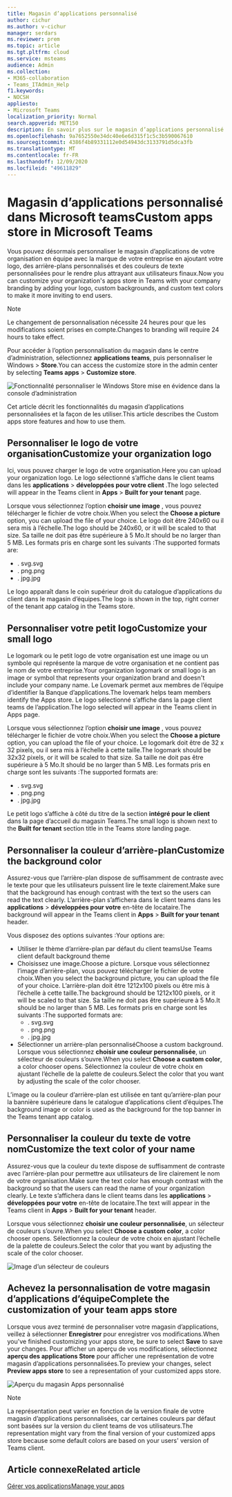 ```yaml
---
title: Magasin d’applications personnalisé
author: cichur
ms.author: v-cichur
manager: serdars
ms.reviewer: prem
ms.topic: article
ms.tgt.pltfrm: cloud
ms.service: msteams
audience: Admin
ms.collection:
- M365-collaboration
- Teams_ITAdmin_Help
f1.keywords:
- NOCSH
appliesto:
- Microsoft Teams
localization_priority: Normal
search.appverid: MET150
description: En savoir plus sur le magasin d’applications personnalisé dans Microsoft Teams.
ms.openlocfilehash: 9a7652550e34dc40e6e6d315f1c5c3b590067610
ms.sourcegitcommit: 4386f4b89331112e0d54943dc3133791d5dca3fb
ms.translationtype: MT
ms.contentlocale: fr-FR
ms.lasthandoff: 12/09/2020
ms.locfileid: "49611829"
---
```

# <a name="custom-apps-store-in-microsoft-teams"></a><span data-ttu-id="43e1c-103">Magasin d’applications personnalisé dans Microsoft teams</span><span class="sxs-lookup"><span data-stu-id="43e1c-103">Custom apps store in Microsoft Teams</span></span>

<span data-ttu-id="43e1c-104">Vous pouvez désormais personnaliser le magasin d’applications de votre organisation en équipe avec la marque de votre entreprise en ajoutant votre logo, des arrière-plans personnalisés et des couleurs de texte personnalisées pour le rendre plus attrayant aux utilisateurs finaux.</span><span class="sxs-lookup"><span data-stu-id="43e1c-104">Now you can customize your organization's apps store in Teams with your company branding by adding your logo, custom backgrounds, and custom text colors to make it more inviting to end users.</span></span>

> [!Note]
> <span data-ttu-id="43e1c-105">Le changement de personnalisation nécessite 24 heures pour que les modifications soient prises en compte.</span><span class="sxs-lookup"><span data-stu-id="43e1c-105">Changes to branding will require 24 hours to take effect.</span></span>

<span data-ttu-id="43e1c-106">Pour accéder à l’option personnalisation du magasin dans le centre d’administration, sélectionnez **applications teams**, puis personnaliser le Windows  >  **Store**.</span><span class="sxs-lookup"><span data-stu-id="43e1c-106">You can access the customize store in the admin center by selecting **Teams apps** > **Customize store**.</span></span>

  ![Fonctionnalité personnaliser le Windows Store mise en évidence dans la console d’administration](media/customize-app-store.png)

<span data-ttu-id="43e1c-108">Cet article décrit les fonctionnalités du magasin d’applications personnalisées et la façon de les utiliser.</span><span class="sxs-lookup"><span data-stu-id="43e1c-108">This article describes the Custom apps store features and how to use them.</span></span>

## <a name="customize-your-organization-logo"></a><span data-ttu-id="43e1c-109">Personnaliser le logo de votre organisation</span><span class="sxs-lookup"><span data-stu-id="43e1c-109">Customize your organization logo</span></span>

<!-- Bookmark used by Context Sensitive Help (CSH). Do not delete. -->
<span data-ttu-id="43e1c-110"><a name="orglogo"> </a></span><span class="sxs-lookup"><span data-stu-id="43e1c-110"><a name="orglogo"> </a></span></span>
<!-- Do not remove the bookmark link above. -->

<span data-ttu-id="43e1c-111">Ici, vous pouvez charger le logo de votre organisation.</span><span class="sxs-lookup"><span data-stu-id="43e1c-111">Here you can upload your organization logo.</span></span> <span data-ttu-id="43e1c-112">Le logo sélectionné s’affiche dans le client teams dans les **applications**  >  **développées pour votre client** .</span><span class="sxs-lookup"><span data-stu-id="43e1c-112">The logo selected will appear in the Teams client in **Apps** > **Built for your tenant** page.</span></span>

<span data-ttu-id="43e1c-113">Lorsque vous sélectionnez l’option **choisir une image** , vous pouvez télécharger le fichier de votre choix.</span><span class="sxs-lookup"><span data-stu-id="43e1c-113">When you select the **Choose a picture** option, you can upload the file of your choice.</span></span> <span data-ttu-id="43e1c-114">Le logo doit être 240x60 ou il sera mis à l’échelle.</span><span class="sxs-lookup"><span data-stu-id="43e1c-114">The logo should be 240x60, or it will be scaled to that size.</span></span> <span data-ttu-id="43e1c-115">Sa taille ne doit pas être supérieure à 5 Mo.</span><span class="sxs-lookup"><span data-stu-id="43e1c-115">It should be no larger than 5 MB.</span></span> <span data-ttu-id="43e1c-116">Les formats pris en charge sont les suivants :</span><span class="sxs-lookup"><span data-stu-id="43e1c-116">The supported formats are:</span></span>

- <span data-ttu-id="43e1c-117">. svg</span><span class="sxs-lookup"><span data-stu-id="43e1c-117">.svg</span></span>
- <span data-ttu-id="43e1c-118">. png</span><span class="sxs-lookup"><span data-stu-id="43e1c-118">.png</span></span>
- <span data-ttu-id="43e1c-119">. jpg</span><span class="sxs-lookup"><span data-stu-id="43e1c-119">.jpg</span></span>

<span data-ttu-id="43e1c-120">Le logo apparaît dans le coin supérieur droit du catalogue d’applications du client dans le magasin d’équipes.</span><span class="sxs-lookup"><span data-stu-id="43e1c-120">The logo is shown in the top, right corner of the tenant app catalog in the Teams store.</span></span>

## <a name="customize-your-small-logo"></a><span data-ttu-id="43e1c-121">Personnaliser votre petit logo</span><span class="sxs-lookup"><span data-stu-id="43e1c-121">Customize your small logo</span></span>

<!-- Bookmark used by Context Sensitive Help (CSH). Do not delete. -->
<span data-ttu-id="43e1c-122"><a name="orglogomark"> </a></span><span class="sxs-lookup"><span data-stu-id="43e1c-122"><a name="orglogomark"> </a></span></span>
<!-- Do not remove the bookmark link above. -->

<span data-ttu-id="43e1c-123">Le logomark ou le petit logo de votre organisation est une image ou un symbole qui représente la marque de votre organisation et ne contient pas le nom de votre entreprise.</span><span class="sxs-lookup"><span data-stu-id="43e1c-123">Your organization logomark or small logo is an image or symbol that represents your organization brand and doesn't include your company name.</span></span> <span data-ttu-id="43e1c-124">Le Lovemark permet aux membres de l’équipe d’identifier la Banque d’applications.</span><span class="sxs-lookup"><span data-stu-id="43e1c-124">The lovemark helps team members identify the Apps store.</span></span> <span data-ttu-id="43e1c-125">Le logo sélectionné s’affiche dans la page client teams de l’application.</span><span class="sxs-lookup"><span data-stu-id="43e1c-125">The logo selected will appear in the Teams client in Apps page.</span></span>

<span data-ttu-id="43e1c-126">Lorsque vous sélectionnez l’option **choisir une image** , vous pouvez télécharger le fichier de votre choix.</span><span class="sxs-lookup"><span data-stu-id="43e1c-126">When you select the **Choose a picture** option, you can upload the file of your choice.</span></span> <span data-ttu-id="43e1c-127">Le logomark doit être de 32 x 32 pixels, ou il sera mis à l’échelle à cette taille.</span><span class="sxs-lookup"><span data-stu-id="43e1c-127">The logomark should be 32x32 pixels, or it will be scaled to that size.</span></span> <span data-ttu-id="43e1c-128">Sa taille ne doit pas être supérieure à 5 Mo.</span><span class="sxs-lookup"><span data-stu-id="43e1c-128">It should be no larger than 5 MB.</span></span> <span data-ttu-id="43e1c-129">Les formats pris en charge sont les suivants :</span><span class="sxs-lookup"><span data-stu-id="43e1c-129">The supported formats are:</span></span>

- <span data-ttu-id="43e1c-130">. svg</span><span class="sxs-lookup"><span data-stu-id="43e1c-130">.svg</span></span>
- <span data-ttu-id="43e1c-131">. png</span><span class="sxs-lookup"><span data-stu-id="43e1c-131">.png</span></span>
- <span data-ttu-id="43e1c-132">. jpg</span><span class="sxs-lookup"><span data-stu-id="43e1c-132">.jpg</span></span>

<span data-ttu-id="43e1c-133">Le petit logo s’affiche à côté du titre de la section **intégré pour le client** dans la page d’accueil du magasin Teams.</span><span class="sxs-lookup"><span data-stu-id="43e1c-133">The small logo is shown next to the **Built for tenant** section title in the Teams store landing page.</span></span>

## <a name="customize-the-background-color"></a><span data-ttu-id="43e1c-134">Personnaliser la couleur d’arrière-plan</span><span class="sxs-lookup"><span data-stu-id="43e1c-134">Customize the background color</span></span>

<!-- Bookmark used by Context Sensitive Help (CSH). Do not delete. -->
<span data-ttu-id="43e1c-135"><a name="custombackground"> </a></span><span class="sxs-lookup"><span data-stu-id="43e1c-135"><a name="custombackground"> </a></span></span>
<!-- Do not remove the bookmark link above. -->

<span data-ttu-id="43e1c-136">Assurez-vous que l’arrière-plan dispose de suffisamment de contraste avec le texte pour que les utilisateurs puissent lire le texte clairement.</span><span class="sxs-lookup"><span data-stu-id="43e1c-136">Make sure that the background has enough contrast with the text so the users can read the text clearly.</span></span> <span data-ttu-id="43e1c-137">L’arrière-plan s’affichera dans le client teams dans les **applications**  >  **développées pour votre** en-tête de locataire.</span><span class="sxs-lookup"><span data-stu-id="43e1c-137">The background will appear in the Teams client in **Apps** > **Built for your tenant** header.</span></span>

<span data-ttu-id="43e1c-138">Vous disposez des options suivantes :</span><span class="sxs-lookup"><span data-stu-id="43e1c-138">Your options are:</span></span>

- <span data-ttu-id="43e1c-139">Utiliser le thème d’arrière-plan par défaut du client teams</span><span class="sxs-lookup"><span data-stu-id="43e1c-139">Use Teams client default background theme</span></span>
- <span data-ttu-id="43e1c-140">Choisissez une image.</span><span class="sxs-lookup"><span data-stu-id="43e1c-140">Choose a picture.</span></span> <span data-ttu-id="43e1c-141">Lorsque vous sélectionnez l’image d’arrière-plan, vous pouvez télécharger le fichier de votre choix.</span><span class="sxs-lookup"><span data-stu-id="43e1c-141">When you select the background picture, you can upload the file of your choice.</span></span> <span data-ttu-id="43e1c-142">L’arrière-plan doit être 1212x100 pixels ou être mis à l’échelle à cette taille.</span><span class="sxs-lookup"><span data-stu-id="43e1c-142">The background should be 1212x100 pixels, or it will be scaled to that size.</span></span> <span data-ttu-id="43e1c-143">Sa taille ne doit pas être supérieure à 5 Mo.</span><span class="sxs-lookup"><span data-stu-id="43e1c-143">It should be no larger than 5 MB.</span></span> <span data-ttu-id="43e1c-144">Les formats pris en charge sont les suivants :</span><span class="sxs-lookup"><span data-stu-id="43e1c-144">The supported formats are:</span></span>
  - <span data-ttu-id="43e1c-145">. svg</span><span class="sxs-lookup"><span data-stu-id="43e1c-145">.svg</span></span>
  - <span data-ttu-id="43e1c-146">. png</span><span class="sxs-lookup"><span data-stu-id="43e1c-146">.png</span></span>
  - <span data-ttu-id="43e1c-147">. jpg</span><span class="sxs-lookup"><span data-stu-id="43e1c-147">.jpg</span></span>
- <span data-ttu-id="43e1c-148">Sélectionner un arrière-plan personnalisé</span><span class="sxs-lookup"><span data-stu-id="43e1c-148">Choose a custom background.</span></span> <span data-ttu-id="43e1c-149">Lorsque vous sélectionnez **choisir une couleur personnalisée**, un sélecteur de couleurs s’ouvre.</span><span class="sxs-lookup"><span data-stu-id="43e1c-149">When you select **Choose a custom color**, a color chooser opens.</span></span> <span data-ttu-id="43e1c-150">Sélectionnez la couleur de votre choix en ajustant l’échelle de la palette de couleurs.</span><span class="sxs-lookup"><span data-stu-id="43e1c-150">Select the color that you want by adjusting the scale of the color chooser.</span></span>

<span data-ttu-id="43e1c-151">L’image ou la couleur d’arrière-plan est utilisée en tant qu’arrière-plan pour la bannière supérieure dans le catalogue d’applications client d’équipes.</span><span class="sxs-lookup"><span data-stu-id="43e1c-151">The background image or color is used as the background for the top banner in the Teams tenant app catalog.</span></span>

## <a name="customize-the-text-color-of-your-name"></a><span data-ttu-id="43e1c-152">Personnaliser la couleur du texte de votre nom</span><span class="sxs-lookup"><span data-stu-id="43e1c-152">Customize the text color of your name</span></span>

<!-- Bookmark used by Context Sensitive Help (CSH). Do not delete. -->
<span data-ttu-id="43e1c-153"><a name="textcolor"> </a></span><span class="sxs-lookup"><span data-stu-id="43e1c-153"><a name="textcolor"> </a></span></span>
<!-- Do not remove the bookmark link above. -->

<span data-ttu-id="43e1c-154">Assurez-vous que la couleur du texte dispose de suffisamment de contraste avec l’arrière-plan pour permettre aux utilisateurs de lire clairement le nom de votre organisation.</span><span class="sxs-lookup"><span data-stu-id="43e1c-154">Make sure the text color has enough contrast with the background so that the users can read the name of your organization clearly.</span></span> <span data-ttu-id="43e1c-155">Le texte s’affichera dans le client teams dans les **applications**  >  **développées pour votre** en-tête de locataire.</span><span class="sxs-lookup"><span data-stu-id="43e1c-155">The text will appear in the Teams client in **Apps** > **Built for your tenant** header.</span></span>

<span data-ttu-id="43e1c-156">Lorsque vous sélectionnez **choisir une couleur personnalisée**, un sélecteur de couleurs s’ouvre.</span><span class="sxs-lookup"><span data-stu-id="43e1c-156">When you select **Choose a custom color**, a color chooser opens.</span></span> <span data-ttu-id="43e1c-157">Sélectionnez la couleur de votre choix en ajustant l’échelle de la palette de couleurs.</span><span class="sxs-lookup"><span data-stu-id="43e1c-157">Select the color that you want by adjusting the scale of the color chooser.</span></span>

 ![Image d’un sélecteur de couleurs](media/choose-a-custom-color.png)

## <a name="complete-the-customization-of-your-team-apps-store"></a><span data-ttu-id="43e1c-159">Achevez la personnalisation de votre magasin d’applications d’équipe</span><span class="sxs-lookup"><span data-stu-id="43e1c-159">Complete the customization of your team apps store</span></span>

<span data-ttu-id="43e1c-160">Lorsque vous avez terminé de personnaliser votre magasin d’applications, veillez à sélectionner **Enregistrer** pour enregistrer vos modifications.</span><span class="sxs-lookup"><span data-stu-id="43e1c-160">When you've finished customizing your apps store, be sure to select **Save** to save your changes.</span></span>
<span data-ttu-id="43e1c-161">Pour afficher un aperçu de vos modifications, sélectionnez **aperçu des applications Store** pour afficher une représentation de votre magasin d’applications personnalisées.</span><span class="sxs-lookup"><span data-stu-id="43e1c-161">To preview your changes, select **Preview apps store** to see a representation of your customized apps store.</span></span>

 ![Aperçu du magasin Apps personnalisé](media/app-store1.jpg)

> [!Note]
> <span data-ttu-id="43e1c-163">La représentation peut varier en fonction de la version finale de votre magasin d’applications personnalisées, car certaines couleurs par défaut sont basées sur la version du client teams de vos utilisateurs.</span><span class="sxs-lookup"><span data-stu-id="43e1c-163">The representation might vary from the final version of your customized apps store because some default colors are based on your users' version of Teams client.</span></span>

## <a name="related-article"></a><span data-ttu-id="43e1c-164">Article connexe</span><span class="sxs-lookup"><span data-stu-id="43e1c-164">Related article</span></span>

[<span data-ttu-id="43e1c-165">Gérer vos applications</span><span class="sxs-lookup"><span data-stu-id="43e1c-165">Manage your apps</span></span>](manage-apps.md)
